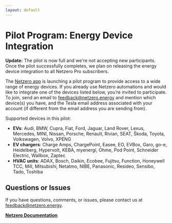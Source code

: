 ```yaml
---
layout: default
---
```


# Pilot Program: Energy Device Integration

**Update:** The pilot is now full and we're not accepting new participants. Once the pilot
successfully completes, we plan on releasing the energy device integration to all Netzero Pro
subscribers.

The [Netzero app](https://www.netzero.energy) is launching a pilot program to provide access to a wide range of energy devices. If you already use Netzero automations and would like to integrate one of the devices listed below, you’re invited to participate. To join, send an email to [feedback@netzero.energy](mailto:feedback@netzero.energy) and mention which device(s) you have, and the Tesla email address associated with your account (if different from the email address you are sending from).

Supported devices in this pilot:
- **EVs**: Audi, BMW, Cupra, Fiat, Ford, Jaguar, Land Rover, Lexus, Mercedes, MINI, Nissan, Porsche, Renault, Rivian, SEAT, Škoda, Toyota, Volkswagen, Volvo, XPENG
- **EV chargers**: Charge Amps, ChargePoint, Easee, EO, EVBox, Garo, go-e, Heidelberg, Hypervolt, KEBA, myenergi, Ohme, Pod Point, Schneider Electric, Wallbox, Zaptec
- **HVAC units**: ADAX, Bosch, Daikin, Ecobee, Fujitsu, Function, Honeywell TCC, Mill, Mitsubishi, Netatmo, NIBE, Panasonic, Resideo, Sensibo, Tado, Toshiba


## Questions or Issues

If you have questions, comments, or issues, please contact us at [feedback@netzero.energy](mailto:feedback@netzero.energy).

**[Netzero Documentation](https://docs.netzero.energy)**

